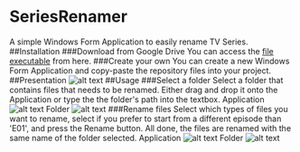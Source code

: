 # SeriesRenamer
A simple Windows Form Application to easily rename TV Series.
##Installation
###Download from Google Drive
You can access the [file executable](https://drive.google.com/open?id=1mZlez65VchUOnIxxuRrUK0zqJbRKBHyb) from here.
###Create your own
You can create a new Windows Form Application and copy-paste the repository files into your project.
##Presentation
![alt text](https://drive.google.com/open?id=1YMdKqvMwVOpcyt4Huc4PfXDEn5GW6-0M)
##Usage
###Select a folder
Select a folder that contains files that needs to be renamed. Either drag and drop it onto the Application or type the the folder's path into the textbox.
Application
![alt text](https://drive.google.com/open?id=1vsqsSaZDOlCz3wJ84iXnn7XmS2Mz-Dz9)
Folder
![alt text](https://drive.google.com/open?id=10_yOFvYMHF_ohtEOQ03mQSkMqUpAoJrJ)
###Rename files
Select which types of files you want to rename, select if you prefer to start from a different episode than 'E01', and press the Rename button. All done, the files are renamed with the same name of the folder selected.
Application
![alt text](https://drive.google.com/open?id=1nAl7GTDtBPJHrdwlJ4QcNmdvkGMnQd-b)
Folder
![alt text](https://drive.google.com/open?id=1Kba6FwDlVaLJt2xpDd674Xsc658AaEMC)





